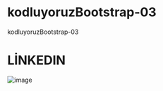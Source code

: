 # kodluyoruzBootstrap-03
kodluyoruzBootstrap-03

# LİNKEDIN

![image](https://user-images.githubusercontent.com/105870243/219766378-fb9bc336-aff4-49bf-87dd-a0a3df276348.png)
